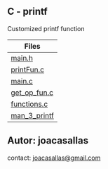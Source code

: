## C - printf  

Customized printf function  


|Files|
|-----------|
|[main.h](https://github.com/joacasallas2/holbertonschool-printf/tree/main/main.h)|
|[printFun.c](https://github.com/joacasallas2/holbertonschool-printf/tree/main/printFunction.c)|
|[main.c](https://github.com/joacasallas2/holbertonschool-printf/tree/main/main.c)|
|[get_op_fun.c](https://github.com/joacasallas2/holbertonschool-printf/tree/main/get_function.c)|
|[functions.c](https://github.com/joacasallas2/holbertonschool-printf/tree/main/functions.c)|  
|[man_3_printf](https://github.com/joacasallas2/holbertonschool-printf/tree/main/man_3_printf)|  

## Autor: joacasallas  
contact: joacasallas@gmail.com  

